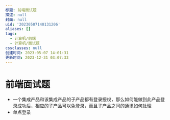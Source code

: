 ```yaml
---
标题: 前端面试题
描述: null
封面: null
uid: '20230507140131206'
aliases: []
tags:
  - 计算机/前端
  - 计算机/面试题
cssclasses: null
创建时间: 2023-05-07 14:01:31
更新时间: 2023-12-31 03:07:33
---
```


# 前端面试题

- 一个集成产品和该集成产品的子产品都有登录授权，那么如何能做到此产品登录成功后，相应的子产品可以免登录，而且子产品之间的通讯如何处理
- 单点登录
